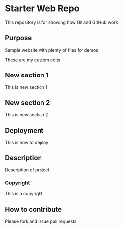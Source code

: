 # Starter Web Repo

This repository is for showing how Git and GitHub work

## Purpose

Sample website with plenty of files for demos

These are my custom edits

## New section 1

This is new section 1

## New section 2
This is new section 2

## Deployment
This is how to deploy

## Description
Description of project

### Copyright
This is a copyright


## How to contribute
Please fork and issue pull requests`
